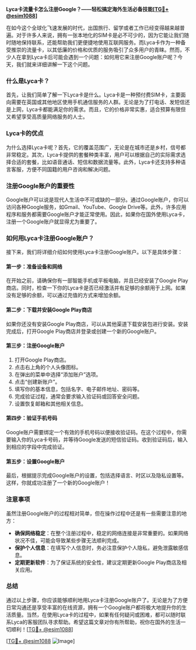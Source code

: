 **Lyca卡流量卡怎么注册Google？——轻松搞定海外生活必备技能[[TG💪+ @esim1088](https://t.me/s/esim1088)]**

在如今这个全球化飞速发展的时代，出国旅行、留学或者工作已经变得越来越普遍。对于许多人来说，拥有一张本地化的SIM卡是必不可少的，因为它能让我们随时随地保持联系，还能帮助我们更便捷地使用互联网服务。而Lyca卡作为一种备受推崇的流量卡，以其低廉的价格和优质的服务吸引了众多用户的青睐。然而，不少人在拿到Lyca卡后可能会遇到一个问题：如何用它来注册Google账户呢？今天，我们就来详细讲解一下这个问题。

### 什么是Lyca卡？

首先，让我们简单了解一下Lyca卡是什么。Lyca卡是一种预付费SIM卡，主要面向需要在英国或其他地区使用手机通信服务的人群。无论是为了打电话、发短信还是上网，Lyca卡都能满足你的需求。而且，它的价格非常实惠，适合预算有限但又希望享受高质量网络服务的人士。

### Lyca卡的优点

为什么选择Lyca卡呢？首先，它的覆盖范围广，无论是在城市还是乡村，信号都非常稳定。其次，Lyca卡提供的套餐种类丰富，用户可以根据自己的实际需求选择合适的套餐，比如语音通话、短信和数据流量等。此外，Lyca卡还支持多种语言客服，方便不同国籍的用户咨询和解决问题。

### 注册Google账户的重要性

Google账户可以说是现代人生活中不可或缺的一部分。通过Google账户，你可以访问各种Google服务，如Gmail、YouTube、Google Drive等。此外，许多应用程序和服务都需要Google账户才能正常使用。因此，如果你在国外使用Lyca卡，注册一个Google账户就显得尤为重要了。

### 如何用Lyca卡注册Google账户？

接下来，我们将详细介绍如何使用Lyca卡注册Google账户。以下是具体步骤：

#### 第一步：准备设备和网络

在开始之前，请确保你有一部智能手机或平板电脑，并且已经安装了Google Play商店。同时，检查一下你的Lyca卡是否已经激活并有足够的余额用于上网。如果没有足够的余额，可以通过充值的方式来增加余额。

#### 第二步：下载并安装Google Play商店

如果你还没有安装Google Play商店，可以从其他渠道下载安装包进行安装。安装完成后，打开Google Play商店并登录或创建一个新的Google账户。

#### 第三步：注册Google账户

1. 打开Google Play商店。
2. 点击右上角的个人头像图标。
3. 在弹出的菜单中选择“添加账户”选项。
4. 点击“创建新账户”。
5. 填写你的基本信息，包括名字、电子邮件地址、密码等。
6. 完成验证过程，通常会要求输入验证码或回答安全问题。
7. 设置恢复邮箱和其他相关信息。

#### 第四步：验证手机号码

Google账户需要绑定一个有效的手机号码以便接收验证码。在这个过程中，你需要输入你的Lyca卡号码，并等待Google发送的短信验证码。收到验证码后，输入到相应的字段中完成验证。

#### 第五步：设置Google账户

最后，根据提示完成Google账户的设置，包括选择语言、时区以及隐私设置等。这样，你就成功注册了一个新的Google账户！

### 注意事项

虽然注册Google账户的过程相对简单，但在操作过程中还是有一些需要注意的地方：

- **确保网络稳定**：在整个注册过程中，稳定的网络连接是非常重要的。如果网络状况不佳，可能会导致某些步骤无法顺利完成。
- **保护个人信息**：在填写个人信息时，务必注意保护个人隐私，避免泄露敏感信息。
- **定期更新软件**：为了保证系统的安全性，建议定期更新Google Play商店及相关应用。

### 总结

通过以上步骤，你应该能够顺利地用Lyca卡注册Google账户了。无论是为了方便日常沟通还是享受丰富的在线资源，拥有一个Google账户都将极大地提升你的生活质量。当然，在使用Lyca卡的过程中，如果有任何疑问或困难，都可以随时联系Lyca的客服团队寻求帮助。希望这篇文章对你有所帮助，祝你在国外的生活一切顺利！[[TG💪+ @esim1088](https://t.me/s/esim1088)]

[[TG💪+ @esim1088](https://t.me/s/esim1088) ![Image](https://i.postimg.cc/4NQfJmqS/Snipaste-2025-05-13-00-14-12.png)]